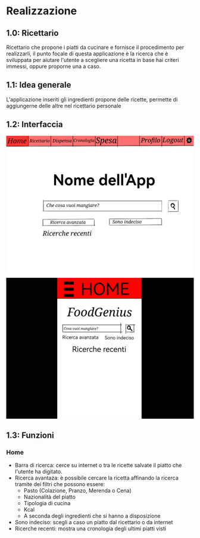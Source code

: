 # Realizzazione

## 1.0: Ricettario
Ricettario che propone i piatti da cucinare e fornisce il procedimento per realizzarli,
il punto focale di questa applicazione è la ricerca che è sviluppata per aiutare l'utente
a scegliere una ricetta in base hai criteri immessi, oppure proporne una a caso.

## 1.1: Idea generale
L'applicazione inseriti gli ingredienti propone delle ricette, permette di aggiungerne delle altre nel
ricettario personale

## 1.2: Interfaccia
![Home.png](img/Home.png "")
![home_mobile](img/home_mobile.png "Interfaccia mobile dell'applcicazione")

## 1.3: Funzioni
### Home
- Barra di ricerca: cerce su internet o tra le ricette salvate il piatto che l'utente ha digitato. 
- Ricerca avantaza: è possibile cercare la ricetta affinando la ricerca tramite 
dei filtri che possono essere:
  - Pasto (Colazione, Pranzo, Merenda o Cena)
  - Nazionalità del piatto
  - Tipologia di cucina
  - Kcal
  - A seconda degli ingredienti che si hanno a disposizione
- Sono indeciso: scegli a caso un piatto dal ricettario o da internet
- Ricerche recenti: mostra una cronologia degli ultimi piatti visti